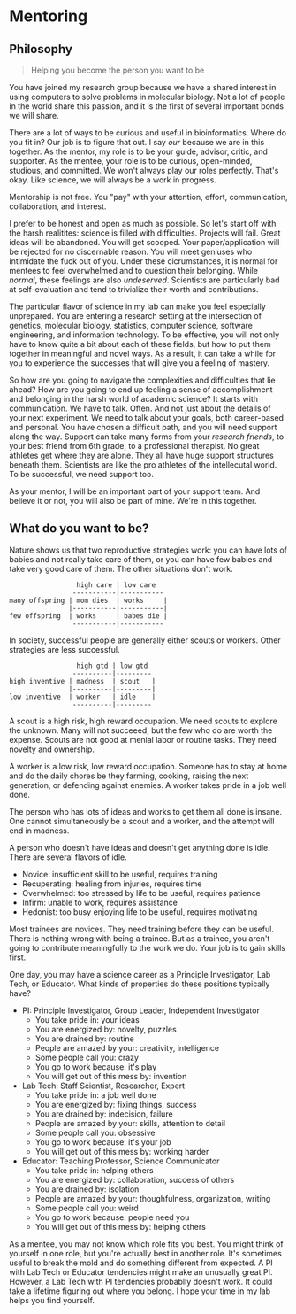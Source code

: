 Mentoring
=========

## Philosophy ##

> Helping you become the person you want to be

You have joined my research group because we have a shared interest in using
computers to solve problems in molecular biology. Not a lot of people in the
world share this passion, and it is the first of several important bonds we
will share.

There are a lot of ways to be curious and useful in bioinformatics. Where do
you fit in? Our job is to figure that out. I say _our_ because we are in this
together. As the mentor, my role is to be your guide, advisor, critic, and
supporter. As the mentee, your role is to be curious, open-minded, studious,
and committed. We won't always play our roles perfectly. That's okay. Like
science, we will always be a work in progress.

Mentorship is not free. You "pay" with your attention, effort, communication,
collaboration, and interest.

I prefer to be honest and open as much as possible. So let's start off with the
harsh realitites: science is filled with difficulties. Projects will fail.
Great ideas will be abandoned. You will get scooped. Your paper/application
will be rejected for no discernable reason. You will meet geniuses who
intimidate the fuck out of you. Under these cicrumstances, it is normal for
mentees to feel overwhelmed and to question their belonging. While _normal_,
these feelings are also _undeserved_. Scientists are particularly bad at
self-evaluation and tend to trivialize their worth and contributions.

The particular flavor of science in my lab can make you feel especially
unprepared. You are entering a research setting at the intersection of
genetics, molecular biology, statistics, computer science, software
engineering, and information technology. To be effective, you will not only
have to know quite a bit about each of these fields, but how to put them
together in meaningful and novel ways. As a result, it can take a while for you
to experience the successes that will give you a feeling of mastery.

So how are you going to navigate the complexities and difficulties that lie
ahead? How are you going to end up feeling a sense of accomplishment and
belonging in the harsh world of academic science? It starts with communication.
We have to talk. Often. And not just about the details of your next experiment.
We need to talk about your goals, both career-based and personal. You have
chosen a difficult path, and you will need support along the way. Support can
take many forms from your _research friends_, to your best friend from 6th
grade, to a professional therapist. No great athletes get where they are alone.
They all have huge support structures beneath them. Scientists are like the pro
athletes of the intellecutal world. To be successful, we need support too.

As your mentor, I will be an important part of your support team. And believe
it or not, you will also be part of mine. We're in this together.

## What do you want to be? ##

Nature shows us that two reproductive strategies work: you can have lots of
babies and not really take care of them, or you can have few babies and take
very good care of them. The other situations don't work.

```
                 high care | low care
                -----------|-----------
many offspring | mom dies  | works     |
               |-----------|-----------|
few offspring  | works     | babes die |
                -----------|-----------
```

In society, successful people are generally either scouts or workers. Other
strategies are less successful.

```
                 high gtd | low gtd
                ----------|---------
high inventive | madness  | scout   |
               |----------|---------|
low inventive  | worker   | idle    |
                ----------|---------
```

A scout is a high risk, high reward occupation. We need scouts to explore the
unknown. Many will not succeeed, but the few who do are worth the expense.
Scouts are not good at menial labor or routine tasks. They need novelty and
ownership.

A worker is a low risk, low reward occupation. Someone has to stay at home and
do the daily chores be they farming, cooking, raising the next generation, or
defending against enemies. A worker takes pride in a job well done.

The person who has lots of ideas and works to get them all done is insane. One
cannot simultaneously be a scout and a worker, and the attempt will end in
madness.

A person who doesn't have ideas and doesn't get anything done is idle. There
are several flavors of idle.

- Novice: insufficient skill to be useful, requires training
- Recuperating: healing from injuries, requires time
- Overwhelmed: too stressed by life to be useful, requires patience
- Infirm: unable to work, requires assistance
- Hedonist: too busy enjoying life to be useful, requires motivating

Most trainees are novices. They need training before they can be useful. There
is nothing wrong with being a trainee. But as a trainee, you aren't going to
contribute meaningfully to the work we do. Your job is to gain skills first.

One day, you may have a science career as a Principle Investigator, Lab Tech,
or Educator. What kinds of properties do these positions typically have?

- PI: Principle Investigator, Group Leader, Independent Investigator
	- You take pride in: your ideas
	- You are energized by: novelty, puzzles
	- You are drained by: routine
	- People are amazed by your: creativity, intelligence
	- Some people call you: crazy
	- You go to work because: it's play
	- You will get out of this mess by: invention
- Lab Tech: Staff Scientist, Researcher, Expert
	- You take pride in: a job well done
	- You are energized by: fixing things, success
	- You are drained by: indecision, failure
	- People are amazed by your: skills, attention to detail
	- Some people call you: obsessive
	- You go to work because: it's your job
	- You will get out of this mess by: working harder
- Educator: Teaching Professor, Science Communicator
	- You take pride in: helping others
	- You are energized by: collaboration, success of others
	- You are drained by: isolation
	- People are amazed by your: thoughfulness, organization, writing
	- Some people call you: weird
	- You go to work because: people need you
	- You will get out of this mess by: helping others

As a mentee, you may not know which role fits you best. You might think of
yourself in one role, but you're actually best in another role. It's sometimes
useful to break the mold and do something different from expected. A PI with
Lab Tech or Educator tendencies might make an unusually great PI. However, a
Lab Tech with PI tendencies probablly doesn't work. It could take a lifetime
figuring out where you belong. I hope your time in my lab helps you find
yourself.
